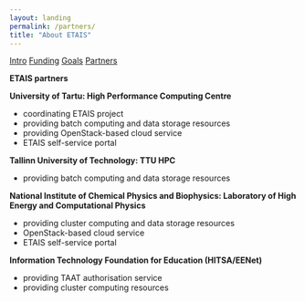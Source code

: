 ```yaml
---
layout: landing
permalink: /partners/
title: "About ETAIS"
---
```

<a href="../about/" class="btn-info"> Intro</a>
<a href="../funding/" class="btn-info"> Funding</a>
<a href="../goals/" class="btn-info"> Goals</a>
<a href="../partners/" class="btn-success"> Partners</a>

**ETAIS partners**

**University of Tartu: High Performance Computing Centre**  
- coordinating ETAIS project  
- providing batch computing and data storage resources  
- providing OpenStack-based cloud service
- ETAIS self-service portal

**Tallinn University of Technology: TTU HPC**  
- providing batch computing and data storage resources  

**National Institute of Chemical Physics and Biophysics: Laboratory of High Energy and Computational Physics**  
- providing cluster computing and data storage resources
- OpenStack-based cloud service
- ETAIS self-service portal

**Information Technology Foundation for Education (HITSA/EENet)**  
- providing TAAT authorisation service  
- providing cluster computing resources  


